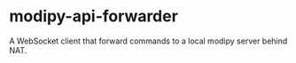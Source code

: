 # modipy-api-forwarder
A WebSocket client that forward commands to a local modipy server behind NAT.
